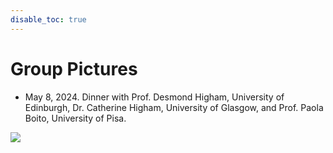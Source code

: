 ```yaml
---
disable_toc: true
---
```


# Group Pictures

- May 8, 2024. Dinner with Prof. Desmond Higham, University of Edinburgh, Dr. Catherine Higham, University of Glasgow, and Prof. Paola Boito, University of Pisa.

![](img/DesCath.jpg)